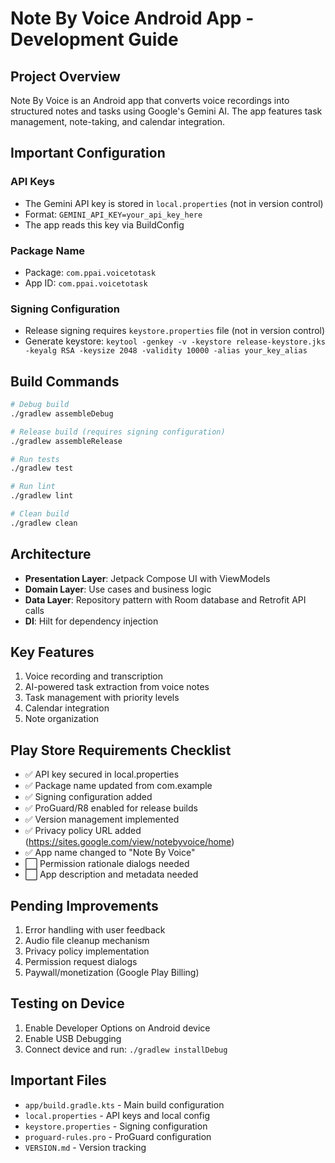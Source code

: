 # Note By Voice Android App - Development Guide

## Project Overview
Note By Voice is an Android app that converts voice recordings into structured notes and tasks using Google's Gemini AI. The app features task management, note-taking, and calendar integration.

## Important Configuration

### API Keys
- The Gemini API key is stored in `local.properties` (not in version control)
- Format: `GEMINI_API_KEY=your_api_key_here`
- The app reads this key via BuildConfig

### Package Name
- Package: `com.ppai.voicetotask`
- App ID: `com.ppai.voicetotask`

### Signing Configuration
- Release signing requires `keystore.properties` file (not in version control)
- Generate keystore: `keytool -genkey -v -keystore release-keystore.jks -keyalg RSA -keysize 2048 -validity 10000 -alias your_key_alias`

## Build Commands
```bash
# Debug build
./gradlew assembleDebug

# Release build (requires signing configuration)
./gradlew assembleRelease

# Run tests
./gradlew test

# Run lint
./gradlew lint

# Clean build
./gradlew clean
```

## Architecture
- **Presentation Layer**: Jetpack Compose UI with ViewModels
- **Domain Layer**: Use cases and business logic
- **Data Layer**: Repository pattern with Room database and Retrofit API calls
- **DI**: Hilt for dependency injection

## Key Features
1. Voice recording and transcription
2. AI-powered task extraction from voice notes
3. Task management with priority levels
4. Calendar integration
5. Note organization

## Play Store Requirements Checklist
- ✅ API key secured in local.properties
- ✅ Package name updated from com.example
- ✅ Signing configuration added
- ✅ ProGuard/R8 enabled for release builds
- ✅ Version management implemented
- ✅ Privacy policy URL added (https://sites.google.com/view/notebyvoice/home)
- ✅ App name changed to "Note By Voice"
- ⬜ Permission rationale dialogs needed
- ⬜ App description and metadata needed

## Pending Improvements
1. Error handling with user feedback
2. Audio file cleanup mechanism
3. Privacy policy implementation
4. Permission request dialogs
5. Paywall/monetization (Google Play Billing)

## Testing on Device
1. Enable Developer Options on Android device
2. Enable USB Debugging
3. Connect device and run: `./gradlew installDebug`

## Important Files
- `app/build.gradle.kts` - Main build configuration
- `local.properties` - API keys and local config
- `keystore.properties` - Signing configuration
- `proguard-rules.pro` - ProGuard configuration
- `VERSION.md` - Version tracking